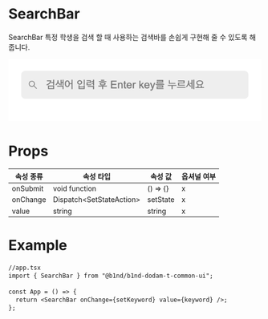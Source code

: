 # SearchBar

SearchBar 특정 학생을 검색 할 때 사용하는 검색바를 손쉽게 구현해 줄 수 있도록 해줍니다.

![SearchBarImage](../img/SearchBar.png)

# Props

| 속성 종류 | 속성 타입                        | 속성 값  | 옵셔널 여부 |
| --------- | -------------------------------- | -------- | ----------- |
| onSubmit  | void function                    | () => {} | x           |
| onChange  | Dispatch<SetStateAction<string>> | setState | x           |
| value     | string                           | string   | x           |

# Example

```tsx
//app.tsx
import { SearchBar } from "@b1nd/b1nd-dodam-t-common-ui";

const App = () => {
  return <SearchBar onChange={setKeyword} value={keyword} />;
};
```
